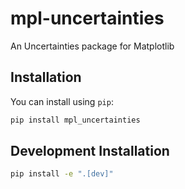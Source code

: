 # mpl-uncertainties

An Uncertainties package for Matplotlib

## Installation

You can install using `pip`:

```bash
pip install mpl_uncertainties
```

## Development Installation


```bash
pip install -e ".[dev]"
```

